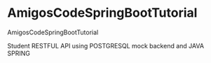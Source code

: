 # AmigosCodeSpringBootTutorial
AmigosCodeSpringBootTutorial

Student RESTFUL API 
using POSTGRESQL mock backend 
and JAVA SPRING
